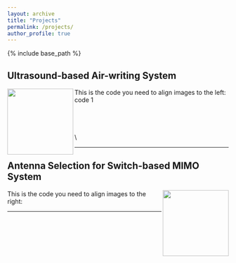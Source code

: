 ```yaml
---
layout: archive
title: "Projects"
permalink: /projects/
author_profile: true
---
```


{% include base_path %}


## Ultrasound-based Air-writing System

<img align="left" width="150" height="150" src="/images/500x300.png">

This is the code you need to align images to the left:
code 1  
\
\
\
\
\  


---

## Antenna Selection for Switch-based MIMO System

<img align="right" width="150" height="150" src="/images/500x300.png">

This is the code you need to align images to the right:

---




